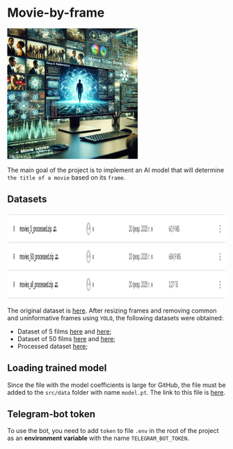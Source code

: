# Movie-by-frame

<img src="images/preview.png" width="300" height="300" alt="">

The main goal of the project is to implement an AI model that will determine `the title of a movie` based on its `frame`.

## Datasets

<img src="images/dataset_screen.png" width="800" height="200" alt="">

The original dataset is [here](https://drive.google.com/file/d/1F3LXcQa8zeuJ7F963i4xr2FRGyIM70Cd/view?usp=sharing). After resizing frames and removing common and uninformative frames using `YOLO`, the following datasets were obtained:

* Dataset of 5 films [here](https://drive.google.com/file/d/1fVZGS58fs-yL5huS6ndM1XP6cq-PAGd8/view?usp=sharing) and [here](https://drive.google.com/file/d/19Qa3092ABX9rybKuyI8QLnE036DOf_Zo/view?usp=sharing);
* Dataset of 50 films [here](https://drive.google.com/file/d/1--6Q00HBevQp6shgiQMf9bvdIcP5i-e7/view?usp=sharing) and [here](https://drive.google.com/file/d/1-6OdfVbgSnfkzpY7JXLYU2sSOM5LDrjE/view?usp=sharing);
* Processed dataset [here](https://drive.google.com/file/d/1-AfgwyKszlHKuAUeqrApnq5A844IcIuR/view?usp=sharing);

## Loading trained model

Since the file with the model coefficients is large for GitHub, the file must be added to the `src/data` folder with name `model.pt`. The link to this file is [here](https://drive.google.com/file/d/1xon1q-he61V_CSgB9qXKnwFsLDdtJL3k/view?usp=sharing).

## Telegram-bot token

To use the bot, you need to add `token` to file `.env` in the root of the project as an **environment variable** with the name `TELEGRAM_BOT_TOKEN`.